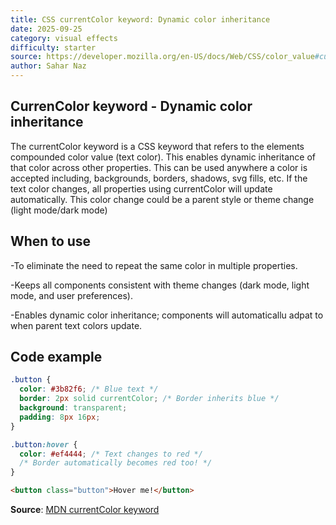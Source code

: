 ```yaml
---
title: CSS currentColor keyword: Dynamic color inheritance
date: 2025-09-25
category: visual effects 
difficulty: starter
source: https://developer.mozilla.org/en-US/docs/Web/CSS/color_value#currentcolor_keyword
author: Sahar Naz
---
```


## CurrenColor keyword - Dynamic color inheritance

The currentColor keyword is a CSS keyword that refers to the elements compounded color value (text color). This enables dynamic inheritance of that color across other properties. This can be used anywhere a color is accepted including, backgrounds, borders, shadows, svg fills, etc. If the text color changes, all properties using currentColor will update automatically. This color change could be a parent style or theme change (light mode/dark mode)

## When to use

-To eliminate the need to repeat the same color in multiple properties.

-Keeps all components consistent with theme changes (dark mode, light mode, and user preferences).

-Enables dynamic color inheritance; components will automaticallu adpat to when parent text colors update.

## Code example

```css
.button {
  color: #3b82f6; /* Blue text */
  border: 2px solid currentColor; /* Border inherits blue */
  background: transparent;
  padding: 8px 16px;
}

.button:hover {
  color: #ef4444; /* Text changes to red */
  /* Border automatically becomes red too! */
}
```

```html
<button class="button">Hover me!</button>
```

**Source**: [MDN currentColor keyword](https://developer.mozilla.org/en-US/docs/Web/CSS/color_value#currentcolor_keyword)
